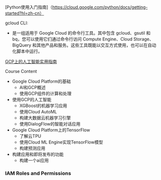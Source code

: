 [Python使用入门指南]（https://cloud.google.com/python/docs/getting-started?hl=zh-cn）

gcloud CLI:
- 是一组适用于 Google Cloud 的命令行工具。其中包含 gcloud、gsutil 和 bq，您可以使用它们通过命令行访问 Compute Engine、Cloud Storage、BigQuery 和其他产品和服务。这些工具既能以交互方式使用，也可以在自动化脚本中运行。


[GCP上的人工智能实用指南](https://github.com/tinghe14/apachecn-dl-zh/blob/master/docs/handson-ai-gcp/SUMMARY.md)

Course Content
- Google Cloud Platform的基础
  - AI和GCP概述
  - 使用GCP组件的计算和处理
- 使用GCP的人工智能
  - XGBoost的机器学习应用
  - 使用Cloud AutoML
  - 构建大数据云机器学习引擎
  - 使用DialogFlow的智能对话应用
- Google Cloud Platform上的TensorFlow
  - 了解云TPU
  - 使用Cloud ML Engine实现TensorFlow模型
  - 构建预测应用
- 构建应用和即将发布的功能
  - 构建一个ai应用

### IAM Roles and Permissions

